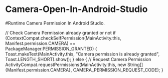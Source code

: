 # Camera-Open-In-Android-Studio

#Runtime Camera Permission In Android Studio.

// Check Camera Permission already granted or not
        if (ContextCompat.checkSelfPermission(MainActivity.this, Manifest.permission.CAMERA) == PackageManager.PERMISSION_GRANTED) {
            Toast.makeText(MainActivity.this, "Camera permission is already granted", Toast.LENGTH_SHORT).show();
        } else {
            // Request Camera Permission
            ActivityCompat.requestPermissions(MainActivity.this, new String[]{Manifest.permission.CAMERA}, CAMERA_PERMISSION_REQUEST_CODE);
        }

